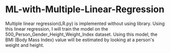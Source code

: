# ML-with-Multiple-Linear-Regression

Multiple linear regression(LR.py) is implemented without using library. 
Using this linear regression, I will train the model on the 500_Person_Gender_Height_Weight_Index dataset. Using this model, the BMI (Body Mass Index) value will be estimated by looking at a person's weight and height.
